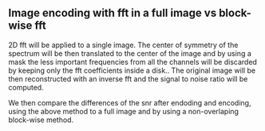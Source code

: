 ## Image encoding with fft in a full image vs block-wise fft
2D fft will be applied to a single image. The center of symmetry of the spectrum will be then translated to the center of the image and by using a mask the less important frequencies from all the channels will be discarded by keeping only the fft coefficients inside a disk.. The original image will be then reconstructed with an inverse fft and the signal to noise ratio will be computed. 

We then compare the differences of the snr after endoding and encoding, using the above method to a full image and by using a non-overlaping block-wise method.
